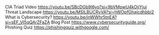 CIA Triad Video https://youtu.be/SBcDGb9l6yo?si=9bVMpwU4kOjiYjuj
Threat Landscape https://youtu.be/MSlLBUCRyVA?si=hWOpfGhajcdhbbi2
What is Cybersecurity? https://youtu.be/inWWhr5tnEA?si=sEF_VI5qQArZFaZA
Blog Post  https://www.cybersecurityguide.org/
Phishing Quiz https://phishingquiz.withgoogle.com/